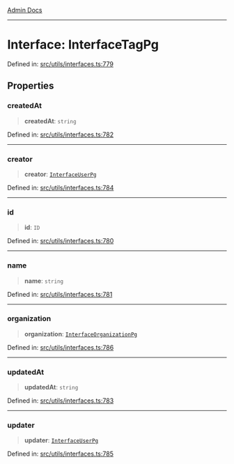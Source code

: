 [Admin Docs](/)

***

# Interface: InterfaceTagPg

Defined in: [src/utils/interfaces.ts:779](https://github.com/PalisadoesFoundation/talawa-admin/blob/main/src/utils/interfaces.ts#L779)

## Properties

### createdAt

> **createdAt**: `string`

Defined in: [src/utils/interfaces.ts:782](https://github.com/PalisadoesFoundation/talawa-admin/blob/main/src/utils/interfaces.ts#L782)

***

### creator

> **creator**: [`InterfaceUserPg`](InterfaceUserPg.md)

Defined in: [src/utils/interfaces.ts:784](https://github.com/PalisadoesFoundation/talawa-admin/blob/main/src/utils/interfaces.ts#L784)

***

### id

> **id**: `ID`

Defined in: [src/utils/interfaces.ts:780](https://github.com/PalisadoesFoundation/talawa-admin/blob/main/src/utils/interfaces.ts#L780)

***

### name

> **name**: `string`

Defined in: [src/utils/interfaces.ts:781](https://github.com/PalisadoesFoundation/talawa-admin/blob/main/src/utils/interfaces.ts#L781)

***

### organization

> **organization**: [`InterfaceOrganizationPg`](InterfaceOrganizationPg.md)

Defined in: [src/utils/interfaces.ts:786](https://github.com/PalisadoesFoundation/talawa-admin/blob/main/src/utils/interfaces.ts#L786)

***

### updatedAt

> **updatedAt**: `string`

Defined in: [src/utils/interfaces.ts:783](https://github.com/PalisadoesFoundation/talawa-admin/blob/main/src/utils/interfaces.ts#L783)

***

### updater

> **updater**: [`InterfaceUserPg`](InterfaceUserPg.md)

Defined in: [src/utils/interfaces.ts:785](https://github.com/PalisadoesFoundation/talawa-admin/blob/main/src/utils/interfaces.ts#L785)

